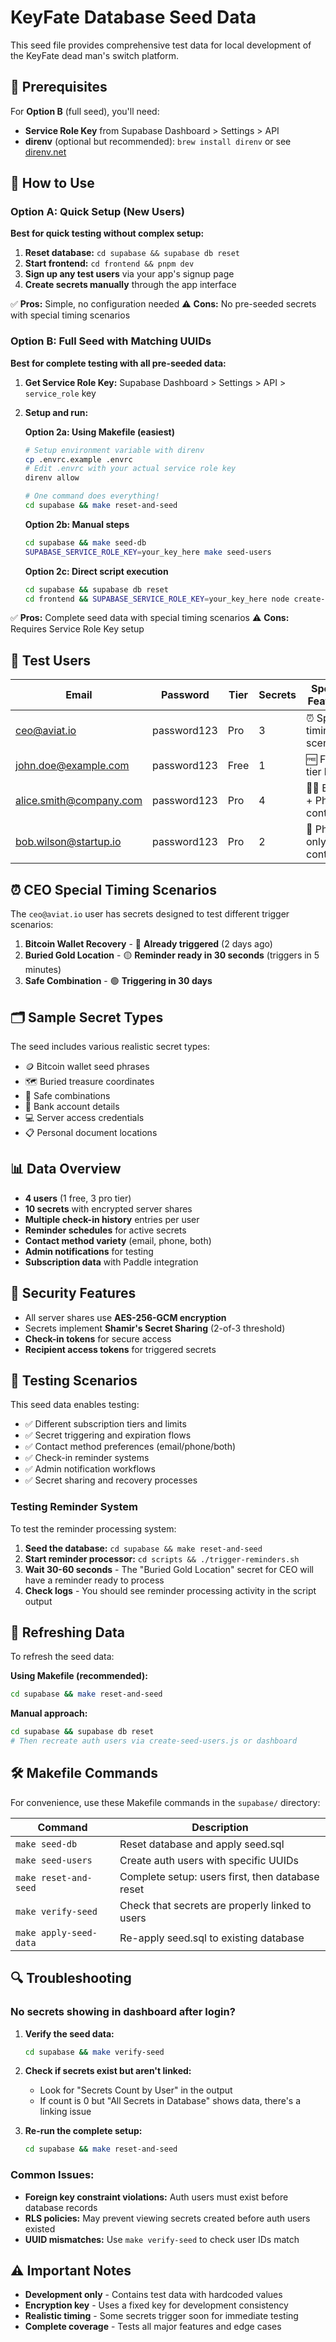 # KeyFate Database Seed Data

This seed file provides comprehensive test data for local development of the KeyFate dead man's switch platform.

## 🔧 Prerequisites

For **Option B** (full seed), you'll need:

- **Service Role Key** from Supabase Dashboard > Settings > API
- **direnv** (optional but recommended): `brew install direnv` or see [direnv.net](https://direnv.net/)

## 🔧 How to Use

### Option A: Quick Setup (New Users)

**Best for quick testing without complex setup:**

1. **Reset database:** `cd supabase && supabase db reset`
2. **Start frontend:** `cd frontend && pnpm dev`
3. **Sign up any test users** via your app's signup page
4. **Create secrets manually** through the app interface

✅ **Pros:** Simple, no configuration needed
⚠️ **Cons:** No pre-seeded secrets with special timing scenarios

### Option B: Full Seed with Matching UUIDs

**Best for complete testing with all pre-seeded data:**

1. **Get Service Role Key:** Supabase Dashboard > Settings > API > `service_role` key
2. **Setup and run:**

   **Option 2a: Using Makefile (easiest)**

   ```bash
   # Setup environment variable with direnv
   cp .envrc.example .envrc
   # Edit .envrc with your actual service role key
   direnv allow

   # One command does everything!
   cd supabase && make reset-and-seed
   ```

   **Option 2b: Manual steps**

   ```bash
   cd supabase && make seed-db
   SUPABASE_SERVICE_ROLE_KEY=your_key_here make seed-users
   ```

   **Option 2c: Direct script execution**

   ```bash
   cd supabase && supabase db reset
   cd frontend && SUPABASE_SERVICE_ROLE_KEY=your_key_here node create-seed-users.js
   ```

✅ **Pros:** Complete seed data with special timing scenarios
⚠️ **Cons:** Requires Service Role Key setup

## 👥 Test Users

| Email | Password | Tier | Secrets | Special Features |
|-------|----------|------|---------|------------------|
| <ceo@aviat.io> | password123 | Pro | 3 | ⏰ Special timing scenarios |
| <john.doe@example.com> | password123 | Free | 1 | 🆓 Free tier limits |
| <alice.smith@company.com> | password123 | Pro | 4 | 📧📱 Email + Phone contact |
| <bob.wilson@startup.io> | password123 | Pro | 2 | 📱 Phone-only contact |

## ⏰ CEO Special Timing Scenarios

The `ceo@aviat.io` user has secrets designed to test different trigger scenarios:

1. **Bitcoin Wallet Recovery** - 🔴 **Already triggered** (2 days ago)
2. **Buried Gold Location** - 🟡 **Reminder ready in 30 seconds** (triggers in 5 minutes)
3. **Safe Combination** - 🟢 **Triggering in 30 days**

## 🗂️ Sample Secret Types

The seed includes various realistic secret types:

- 🪙 Bitcoin wallet seed phrases
- 🗺️ Buried treasure coordinates
- 🔐 Safe combinations
- 🏦 Bank account details
- 💻 Server access credentials
- 📋 Personal document locations

## 📊 Data Overview

- **4 users** (1 free, 3 pro tier)
- **10 secrets** with encrypted server shares
- **Multiple check-in history** entries per user
- **Reminder schedules** for active secrets
- **Contact method variety** (email, phone, both)
- **Admin notifications** for testing
- **Subscription data** with Paddle integration

## 🔐 Security Features

- All server shares use **AES-256-GCM encryption**
- Secrets implement **Shamir's Secret Sharing** (2-of-3 threshold)
- **Check-in tokens** for secure access
- **Recipient access tokens** for triggered secrets

## 🧪 Testing Scenarios

This seed data enables testing:

- ✅ Different subscription tiers and limits
- ✅ Secret triggering and expiration flows
- ✅ Contact method preferences (email/phone/both)
- ✅ Check-in reminder systems
- ✅ Admin notification workflows
- ✅ Secret sharing and recovery processes

### Testing Reminder System

To test the reminder processing system:

1. **Seed the database:** `cd supabase && make reset-and-seed`
2. **Start reminder processor:** `cd scripts && ./trigger-reminders.sh`
3. **Wait 30-60 seconds** - The "Buried Gold Location" secret for CEO will have a reminder ready to process
4. **Check logs** - You should see reminder processing activity in the script output

## 🔄 Refreshing Data

To refresh the seed data:

**Using Makefile (recommended):**
```bash
cd supabase && make reset-and-seed
```

**Manual approach:**
```bash
cd supabase && supabase db reset
# Then recreate auth users via create-seed-users.js or dashboard
```

## 🛠️ Makefile Commands

For convenience, use these Makefile commands in the `supabase/` directory:

| Command | Description |
|---------|-------------|
| `make seed-db` | Reset database and apply seed.sql |
| `make seed-users` | Create auth users with specific UUIDs |
| `make reset-and-seed` | Complete setup: users first, then database reset |
| `make verify-seed` | Check that secrets are properly linked to users |
| `make apply-seed-data` | Re-apply seed.sql to existing database |

## 🔍 Troubleshooting

### No secrets showing in dashboard after login?

1. **Verify the seed data:**
   ```bash
   cd supabase && make verify-seed
   ```

2. **Check if secrets exist but aren't linked:**
   - Look for "Secrets Count by User" in the output
   - If count is 0 but "All Secrets in Database" shows data, there's a linking issue

3. **Re-run the complete setup:**
   ```bash
   cd supabase && make reset-and-seed
   ```

### Common Issues:
- **Foreign key constraint violations:** Auth users must exist before database records
- **RLS policies:** May prevent viewing secrets created before auth users existed
- **UUID mismatches:** Use `make verify-seed` to check user IDs match

## ⚠️ Important Notes

- **Development only** - Contains test data with hardcoded values
- **Encryption key** - Uses a fixed key for development consistency
- **Realistic timing** - Some secrets trigger soon for immediate testing
- **Complete coverage** - Tests all major features and edge cases
